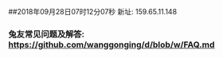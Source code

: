 ##2018年09月28日07时12分07秒 新址: 159.65.11.148
### 兔友常见问题及解答: https://github.com/wanggonging/d/blob/w/FAQ.md
